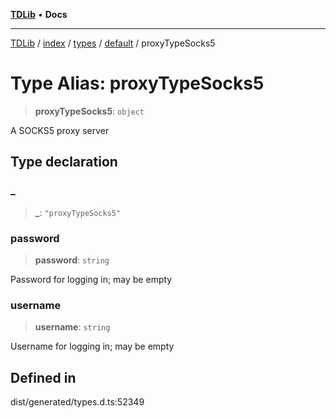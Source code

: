 [**TDLib**](../../../../../../README.md) • **Docs**

***

[TDLib](../../../../../../modules.md) / [index](../../../../../README.md) / [types](../../../README.md) / [default](../README.md) / proxyTypeSocks5

# Type Alias: proxyTypeSocks5

> **proxyTypeSocks5**: `object`

A SOCKS5 proxy server

## Type declaration

### \_

> **\_**: `"proxyTypeSocks5"`

### password

> **password**: `string`

Password for logging in; may be empty

### username

> **username**: `string`

Username for logging in; may be empty

## Defined in

dist/generated/types.d.ts:52349
